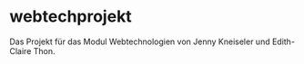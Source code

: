 # webtechprojekt
Das Projekt für das Modul Webtechnologien von Jenny Kneiseler und Edith-Claire Thon.
